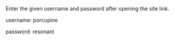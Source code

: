 Enter the given username and password after opening the site link.

username: porcupine

password: resonant
